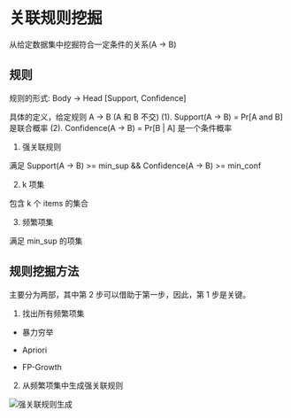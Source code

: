 # 关联规则挖掘

从给定数据集中挖掘符合一定条件的关系(A -> B)

## 规则
规则的形式:
Body -> Head [Support, Confidence]

具体的定义，给定规则 A -> B (A 和 B 不交)
(1). Support(A -> B) = Pr[A and B] 是联合概率
(2). Confidence(A -> B) = Pr[B | A] 是一个条件概率

1. 强关联规则

满足 Support(A -> B) >= min_sup && Confidence(A -> B) >= min_conf

2. k 项集

包含 k 个 items 的集合

3. 频繁项集

满足 min_sup 的项集
 
## 规则挖掘方法

主要分为两部，其中第 2 步可以借助于第一步，因此，第 1 步是关键。

1. 找出所有频繁项集

- 暴力穷举
    
- Apriori

- FP-Growth

2. 从频繁项集中生成强关联规则

![强关联规则生成](https://tva1.sinaimg.cn/large/007S8ZIlgy1ge6ylznkegj31wg0kemyj.jpg)